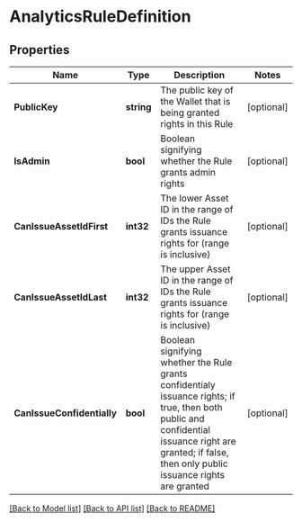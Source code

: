 # AnalyticsRuleDefinition

## Properties
Name | Type | Description | Notes
------------ | ------------- | ------------- | -------------
**PublicKey** | **string** | The public key of the Wallet that is being granted rights in this Rule | [optional] 
**IsAdmin** | **bool** | Boolean signifying whether the Rule grants admin rights | [optional] 
**CanIssueAssetIdFirst** | **int32** | The lower Asset ID in the range of IDs the Rule grants issuance rights for (range is inclusive) | [optional] 
**CanIssueAssetIdLast** | **int32** | The upper Asset ID in the range of IDs the Rule grants issuance rights for (range is inclusive) | [optional] 
**CanIssueConfidentially** | **bool** | Boolean signifying whether the Rule grants confidentialy issuance rights; if true, then both public and confidential issuance right are granted; if false, then only public issuance rights are granted | [optional] 

[[Back to Model list]](../README.md#documentation-for-models) [[Back to API list]](../README.md#documentation-for-api-endpoints) [[Back to README]](../README.md)


